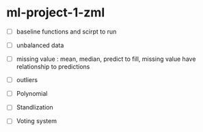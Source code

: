 # ml-project-1-zml

- [ ] baseline functions and scirpt to run

- [ ] unbalanced data
- [ ] missing value : mean, median, predict to fill, missing value have relationship to predictions
- [ ] outliers 
- [ ] Polynomial
- [ ] Standlization
- [ ] Voting system

